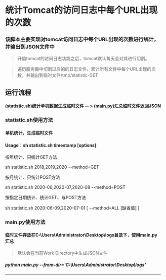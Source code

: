 # 统计Tomcat的访问日志中每个URL出现的次数



### 该脚本主要实现对tomcat访问日志中每个URL出现的次数进行统计，并输出到JSON文件中



> 开启tomcat的访问日志功能之后，tomcat默认每天会对其进行切割。

> 遍历服务器中切割过后的的日志文件，累计所有文件中每个URL出现的次数，并输出到临时文件/tmp/statistic-GET



## 运行流程

#### (statistic.sh)统计单机数据生成临时文件 -- > (main.py)汇总临时文件返回JSON



### statistic.sh使用方法

#### 单机统计，生成临时文件

#### Usage：sh statistic.sh timestamp [options]

按年统计、只统计GET方法

sh statistic.sh 2018,2019,2020 --method=GET

按月统计、只统计POST方法

sh statistic.sh 2020-06,2020-07,2020-08 --method=POST

按指定日期统计、统计GET、与POST方法

sh statistic.sh 2020-06-09,2020-07-01 [ --method=ALL [缺省值] ]



### main.py使用方法

#### 临时文件存放在C:\Users\Administrator\Desktop\logs目录下，使用main.py汇总

> 默认会在当前Work Directory中生成JSON文件

##### python main.py --from-dir='C:\Users\Administrator\Desktop\logs'



------





